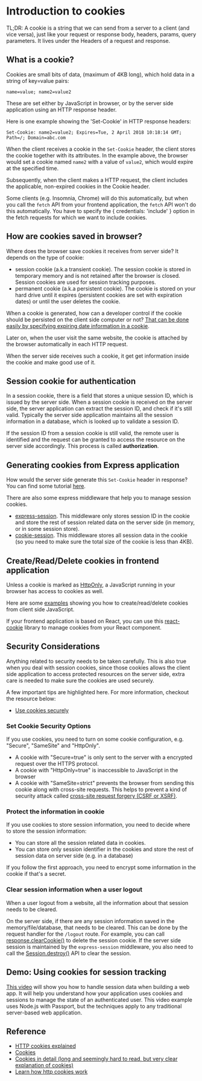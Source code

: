 # Introduction to cookies

TL;DR: A cookie is a string that we can send from a server to a client (and vice versa), just like your request or response body, headers, params, query parameters. It lives under the Headers of a request and response.

## What is a cookie?

Cookies are small bits of data, \(maximum of 4KB long\), which hold data in a string of key=value pairs:

```text
name=value; name2=value2
```

These are set either by JavaScript in browser, or by the server side application using an HTTP response header.

Here is one example showing the 'Set-Cookie' in HTTP response headers:

```text
Set-Cookie: name2=value2; Expires=Tue, 2 April 2018 10:18:14 GMT; Path=/; Domain=abc.com
```

When the client receives a cookie in the `Set-Cookie` header, the client stores the cookie together with its attributes.
In the example above, the browser would set a cookie named `name2` with a value of `value2`, which would expire at the specified time.

Subsequently, when the client makes a HTTP request, the client includes the applicable, non-expired cookies in the Cookie header.

Some clients (e.g. Insomnia, Chrome) will do this automatically, but when you call the `fetch` API from your frontend application, the `fetch` API won't do this automatically. You have to specify the { credentials: 'include' } option in the fetch requests for which we want to include cookies.

## How are cookies saved in browser?

Where does the browser save cookies it receives from server side? It depends on the type of cookie:

- session cookie (a.k.a transient cookie). The session cookie is stored in temporary memory and is not retained after the browser is closed. Session cookies are used for session tracking purposes.
- permanent cookie (a.k.a persistent cookie). The cookie is stored on your hard drive until it expires (persistent cookies are set with expiration dates) or until the user deletes the cookie.

When a cookie is generated, how can a developer control if the cookie should be persisted on the client side computer or not? [That can be done easily by specifying expiring date information in a cookie](https://stackoverflow.com/questions/3869821/how-do-i-create-a-persistent-vs-a-non-persistent-cookie).

Later on, when the user visit the same website, the cookie is attached by the browser automatically in each HTTP request.

When the server side receives such a cookie, it get get information inside the cookie and make good use of it.

## Session cookie for authentication

In a session cookie, there is a field that stores a unique session ID, which is issued by the server side. When a session cookie is received on the server side, the server application can extract the session ID, and check if it's still valid. Typically the server side application maintains all the session information in a database, which is looked up to validate a session ID.

If the session ID from a session cookie is still valid, the remote user is identified and the request can be granted to access the resource on the server side accordingly. This process is called **authorization**.

## Generating cookies from Express application

How would the server side generate this `Set-Cookie` header in response? You can find some tutorial [here](https://www.codementor.io/noddy/cookie-management-in-express-js-du107rmna).

There are also some express middleware that help you to manage session cookies.

- [express-session](https://www.npmjs.com/package/express-session). This middleware only stores session ID in the cookie and store the rest of session related data on the server side (in memory, or in some session store).
- [cookie-session](https://www.npmjs.com/package/cookie-session). This middleware stores all session data in the cookie (so you need to make sure the total size of the cookie is less than 4KB).

## Create/Read/Delete cookies in frontend application

Unless a cookie is marked as [HttpOnly](https://developer.mozilla.org/en-US/docs/Web/HTTP/Cookies#Secure_and_HttpOnly_cookies), a JavaScript running in your browser has access to cookies as well.

Here are some [examples](https://www.codexpedia.com/javascript/javascript-create-read-and-delete-cookies/) showing you how to create/read/delete cookies from client side JavaScript.

If your frontend application is based on React, you can use this [react-cookie](https://www.npmjs.com/package/react-cookie) library to manage cookies from your React component.

## Security Considerations

Anything related to security needs to be taken carefully. This is also true when you deal with session cookies, since those cookies allows the client side application to access protected resources on the server side, extra care is needed to make sure the cookies are used securely.

A few important tips are highlighted here. For more information, checkout the resource below:

- [Use cookies securely](https://expressjs.com/en/advanced/best-practice-security.html#use-cookies-securely)

### Set Cookie Security Options

If you use cookies, you need to turn on some cookie configuration, e.g. "Secure", "SameSite" and "HttpOnly".

- A cookie with "Secure=true" is only sent to the server with a encrypted request over the HTTPS protocol.
- A cookie with "HttpOnly=true" is inaccessible to JavaScript in the browser
- A cookie with "SameSite=strict" prevents the browser from sending this cookie along with cross-site requests. This helps to prevent a kind of security attack called [cross-site request forgery (CSRF or XSRF)](https://github.com/pillarjs/understanding-csrf).

### Protect the information in cookie

If you use cookies to store session information, you need to decide where to store the session information:

- You can store all the session related data in cookies.
- You can store only session identifier in the cookies and store the rest of session data on server side \(e.g. in a database\)

If you follow the first approach, you need to encrypt some information in the cookie if that's a secret.

### Clear session information when a user logout

When a user logout from a website, all the information about that session needs to be cleared.

On the server side, if there are any session information saved in the memory/file/database, that needs to be cleared. This can be done by the request handler for the `/logout` route. For example, you can call [response.clearCookie()](https://expressjs.com/en/api.html#res.clearCookie) to delete the session cookie. If the server side session is maintained by the `express-session` middleware, you also need to call the [Session.destroy()](https://www.npmjs.com/package/express-session#sessiondestroycallback) API to clear the session.

## Demo: Using cookies for session tracking

[This video](https://auth0.com/docs/security/store-tokens#understanding-sessions-and-cookies) will show you how to handle session data when building a web app. It will help you understand how your application uses cookies and sessions to manage the state of an authenticated user. This video example uses Node.js with Passport, but the techniques apply to any traditional server-based web application.

## Reference

- [HTTP cookies explained](https://humanwhocodes.com/blog/2009/05/05/http-cookies-explained/)
- [Cookies](https://developer.mozilla.org/en-US/docs/Web/HTTP/Cookies)
- [Cookies in detail \(long and seemingly hard to read, but very clear explanation of cookies\)](https://tools.ietf.org/html/rfc6265#section-3)
- [Learn how http cookies work](https://flaviocopes.com/cookies/)
